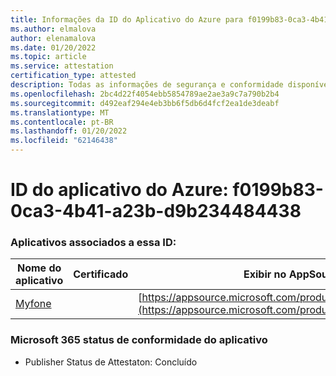 ```yaml
---
title: Informações da ID do Aplicativo do Azure para f0199b83-0ca3-4b41-a23b-d9b234484438
ms.author: elmalova
author: elenamalova
ms.date: 01/20/2022
ms.topic: article
ms.service: attestation
certification_type: attested
description: Todas as informações de segurança e conformidade disponíveis para f0199b83-0ca3-4b41-a23b-d9b234484438.
ms.openlocfilehash: 2bc4d22f4054ebb5854789ae2ae3a9c7a790b2b4
ms.sourcegitcommit: d492eaf294e4eb3bb6f5db6d4fcf2ea1de3deabf
ms.translationtype: MT
ms.contentlocale: pt-BR
ms.lasthandoff: 01/20/2022
ms.locfileid: "62146438"
---
```

# <a name="azure-app-id-f0199b83-0ca3-4b41-a23b-d9b234484438"></a>ID do aplicativo do Azure: f0199b83-0ca3-4b41-a23b-d9b234484438


### <a name="apps-associated-with-this-id"></a>Aplicativos associados a essa ID:
| **Nome do aplicativo** | **Certificado** | **Exibir no AppSource** |
|--------------|---------------|-----------------------|
| [Myfone](https://docs.microsoft.com/microsoft-365-app-certification/forward/WA200000716) |  | [https://appsource.microsoft.com/product/office/WA200000716](https://appsource.microsoft.com/product/office/WA200000716) |

### <a name="microsoft-365-app-compliance-status"></a>Microsoft 365 status de conformidade do aplicativo
- Publisher Status de Attestaton: Concluído
